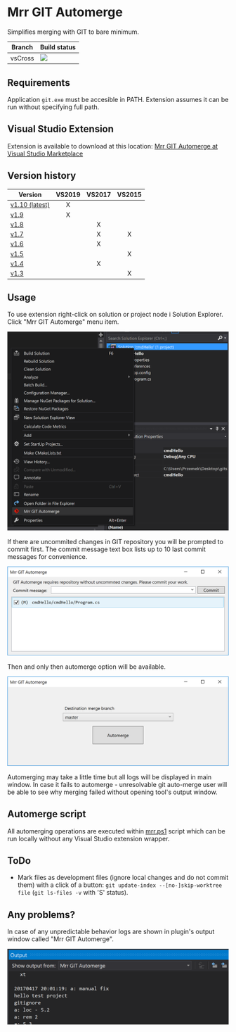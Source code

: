 # Mrr GIT Automerge
Simplifies merging with GIT to bare minimum.

| Branch | Build status |
| --- | --- |
| vsCross | ![](https://pieszynski.visualstudio.com/MrrGitAutomerge/_apis/build/status/MrrGitAutomerge-CI-vs2019) |

## Requirements
Application `git.exe` must be accesible in PATH. Extension assumes it can be run without specifying full path.

## Visual Studio Extension
Extension is available to download at this location: [Mrr GIT Automerge at Visual Studio Marketplace](https://marketplace.visualstudio.com/vsgallery/3d16624f-8bc4-4c36-a508-f70f8285aea7)

## Version history

| Version | VS2019 | VS2017 | VS2015
| --- | :---: | :---: | :---: |
| [v1.10 (latest)](https://github.com/pieszynski/MrrGitAutomerge/releases/download/v1.10/MrrGitAutomerge.1.10.vsix) | X | | |
| [v1.9](https://github.com/pieszynski/MrrGitAutomerge/releases/download/v1.9/MrrGitAutomerge.1.9.vsix) | X | | |
| [v1.8](https://github.com/pieszynski/MrrGitAutomerge/releases/download/v1.8/MrrGitAutomerge.1.8.vsix) | | X | |
| [v1.7](https://github.com/pieszynski/MrrGitAutomerge/releases/download/v1.7/MrrGitAutomerge.1.7.vsix) | | X | X |
| [v1.6](https://github.com/pieszynski/MrrGitAutomerge/releases/download/v1.6/MrrGitAutomerge.1.6.vsix) | | X | |
| [v1.5](https://github.com/pieszynski/MrrGitAutomerge/releases/download/v1.5/MrrGitAutomerge.1.5.vsix) | | | X |
| [v1.4](https://github.com/pieszynski/MrrGitAutomerge/releases/download/v1.4/MrrGitAutomerge.1.4.vsix) | | X | |
| [v1.3](https://github.com/pieszynski/MrrGitAutomerge/releases/download/v1.3/MrrGitAutomerge.1.3.vsix) | | | X |

## Usage
To use extension right-click on solution or project node i Solution Explorer. Click "Mrr GIT Automerge" menu item.

![Menu item in Solution Explorer](img/screen2.png)

If there are uncommited changes in GIT repository you will be prompted to commit first. The commit message text box lists up to 10 last commit messages for convenience.

![Commit first window](img/screen0.png)

Then and only then automerge option will be available.

![Automerge option](img/screen1.png)

Automerging may take a little time but all logs will be displayed in main window. In case it fails to automerge - unresolvable git auto-merge user will be able to see why merging failed without opening tool's output window.

## Automerge script
All automerging operations are executed within [mrr.ps1](src/MrrGitAutomerge.Core/Resources/mrr.ps1) script which can be run locally without any Visual Studio extension wrapper.

## ToDo

* Mark files as development files (ignore local changes and do not commit them) with a click of a button: `git update-index --[no-]skip-worktree file` (`git ls-files -v` with 'S' status).

## Any problems?
In case of any unpredictable behavior logs are shown in plugin's output window called "Mrr GIT Automerge".

![In output window](img/screen3.png)
